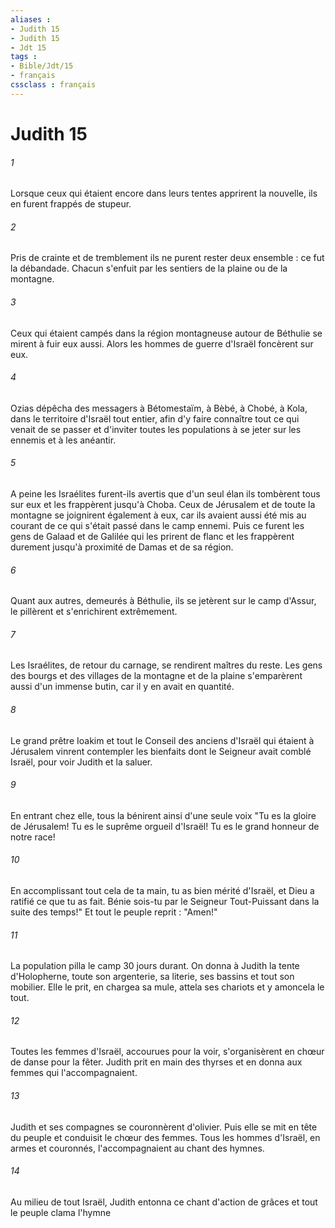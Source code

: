 ```yaml
---
aliases : 
- Judith 15
- Judith 15
- Jdt 15
tags : 
- Bible/Jdt/15
- français
cssclass : français
---
```


# Judith 15

###### 1
Lorsque ceux qui étaient encore dans leurs tentes apprirent la nouvelle, ils en furent frappés de stupeur.
###### 2
Pris de crainte et de tremblement ils ne purent rester deux ensemble : ce fut la débandade. Chacun s'enfuit par les sentiers de la plaine ou de la montagne.
###### 3
Ceux qui étaient campés dans la région montagneuse autour de Béthulie se mirent à fuir eux aussi. Alors les hommes de guerre d'Israël foncèrent sur eux.
###### 4
Ozias dépêcha des messagers à Bétomestaïm, à Bèbé, à Chobé, à Kola, dans le territoire d'Israël tout entier, afin d'y faire connaître tout ce qui venait de se passer et d'inviter toutes les populations à se jeter sur les ennemis et à les anéantir.
###### 5
A peine les Israélites furent-ils avertis que d'un seul élan ils tombèrent tous sur eux et les frappèrent jusqu'à Choba. Ceux de Jérusalem et de toute la montagne se joignirent également à eux, car ils avaient aussi été mis au courant de ce qui s'était passé dans le camp ennemi. Puis ce furent les gens de Galaad et de Galilée qui les prirent de flanc et les frappèrent durement jusqu'à proximité de Damas et de sa région.
###### 6
Quant aux autres, demeurés à Béthulie, ils se jetèrent sur le camp d'Assur, le pillèrent et s'enrichirent extrêmement.
###### 7
Les Israélites, de retour du carnage, se rendirent maîtres du reste. Les gens des bourgs et des villages de la montagne et de la plaine s'emparèrent aussi d'un immense butin, car il y en avait en quantité.
###### 8
Le grand prêtre Ioakim et tout le Conseil des anciens d'Israël qui étaient à Jérusalem vinrent contempler les bienfaits dont le Seigneur avait comblé Israël, pour voir Judith et la saluer.
###### 9
En entrant chez elle, tous la bénirent ainsi d'une seule voix "Tu es la gloire de Jérusalem! Tu es le suprême orgueil d'Israël! Tu es le grand honneur de notre race!
###### 10
En accomplissant tout cela de ta main, tu as bien mérité d'Israël, et Dieu a ratifié ce que tu as fait. Bénie sois-tu par le Seigneur Tout-Puissant dans la suite des temps!" Et tout le peuple reprit : "Amen!"
###### 11
La population pilla le camp 30 jours durant. On donna à Judith la tente d'Holopherne, toute son argenterie, sa literie, ses bassins et tout son mobilier. Elle le prit, en chargea sa mule, attela ses chariots et y amoncela le tout.
###### 12
Toutes les femmes d'Israël, accourues pour la voir, s'organisèrent en chœur de danse pour la fêter. Judith prit en main des thyrses et en donna aux femmes qui l'accompagnaient.
###### 13
Judith et ses compagnes se couronnèrent d'olivier. Puis elle se mit en tête du peuple et conduisit le chœur des femmes. Tous les hommes d'Israël, en armes et couronnés, l'accompagnaient au chant des hymnes.
###### 14
Au milieu de tout Israël, Judith entonna ce chant d'action de grâces et tout le peuple clama l'hymne
